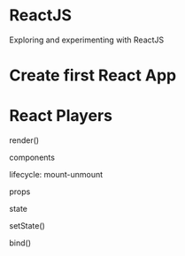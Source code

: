 # ReactJS
Exploring and experimenting with ReactJS

# Create first React App


# React Players

render()

components

lifecycle: mount-unmount

props

state

setState()

bind()

